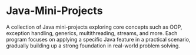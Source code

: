 # Java-Mini-Projects
A collection of Java mini-projects exploring core concepts such as OOP, exception handling, generics, multithreading, streams, and more. Each program focuses on applying a specific Java feature in a practical scenario, gradually building up a strong foundation in real-world problem solving.

